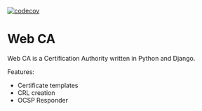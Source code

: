 [![codecov](https://codecov.io/gh/jesusfer/webca/branch/master/graph/badge.svg)](https://codecov.io/gh/jesusfer/webca)

# Web CA
Web CA is a Certification Authority written in Python and Django.

Features:
* Certificate templates
* CRL creation
* OCSP Responder
